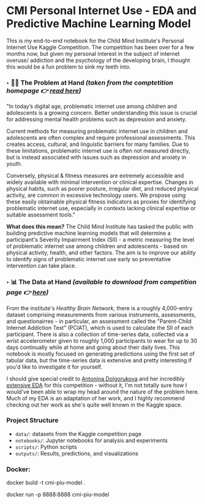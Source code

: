 # CMI Personal Internet Use - EDA and Predictive Machine Learning Model

This is my end-to-end notebook for the Child Mind Institute's Personal Internet Use Kaggle Competition. The competition has been over for a few months now, but given my personal interest in the subject of internet overuse/ addiction and the psychology of the developing brain, I thought this would be a fun problem to sink my teeth into. 

### ‣ 🧑‍💻 The Problem at Hand *(taken from the comptetition homepage 👉  [read here](https://www.kaggle.com/competitions/child-mind-institute-problematic-internet-use/overview))*
"In today’s digital age, problematic internet use among children and adolescents is a growing concern. Better understanding this issue is crucial for addressing mental health problems such as depression and anxiety.

Current methods for measuring problematic internet use in children and adolescents are often complex and require professional assessments. This creates access, cultural, and linguistic barriers for many families. Due to these limitations, problematic internet use is often not measured directly, but is instead associated with issues such as depression and anxiety in youth.

Conversely, physical & fitness measures are extremely accessible and widely available with minimal intervention or clinical expertise. Changes in physical habits, such as poorer posture, irregular diet, and reduced physical activity, are common in excessive technology users. We propose using these easily obtainable physical fitness indicators as proxies for identifying problematic internet use, especially in contexts lacking clinical expertise or suitable assessment tools."

**What does this mean?** The Child Mind Institute has tasked the public with building predictive machine learning models that will determine a participant's Severity Impairment Index (SII) - a metric measuring the level of problematic internet use among children and adolescents - based on physical activity, health, and other factors. The aim is to improve our ability to identify signs of problematic internet use early so preventative intervention can take place.

### ‣ 📊 The Data at Hand *(available to download from competition page 👉 [here](https://www.kaggle.com/competitions/child-mind-institute-problematic-internet-use/data))*

From the institute's *Healthy Brain Network*, there is a roughly 4,000-entry dataset comprising measurements from various instruments, assessments, and questionairres - in particular, an assessment called the "Parent-Child Internet Addiction Test" (PCIAT), which is used to calculate the SII of each participant. There is also a collection of time-series data, collected via a wrist accelerometer given to roughly 1,000 participants to wear for up to 30 days continually while at home and going about their daily lives. This notebook is mostly focused on generating predictions using the first set of tabular data, but the time-series data is extensive and pretty interesting if you'd like to investigate it for yourself.

I should give special credit to [Antonina Dolgorukova](https://datadelic.dev/) and her incredibly [extensive EDA](https://www.kaggle.com/code/antoninadolgorukova/cmi-piu-features-eda/notebook) for this competition - without it, I'm not totally sure how I would've been able to wrap my head around the nature of the problem here. Much of my EDA is an adaptation of her work, and I highly recommend checking out her work as she's quite well known in the Kaggle space.

### Project Structure
- `data/`: datasets from the Kaggle competition page
- `notebooks/`: Jupyter notebooks for analysis and experiments
- `scripts/`: Python scripts
- `outputs/`: Results, predictions, and visualizations

### Docker:
docker build -t cmi-piu-model .

docker run -p 8888:8888 cmi-piu-model
